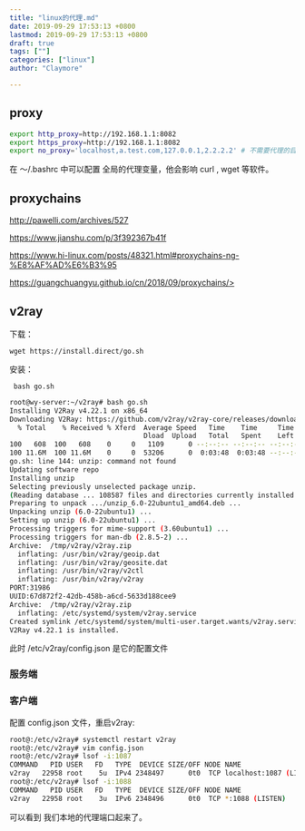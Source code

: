 ```yaml
---
title: "linux的代理.md"
date: 2019-09-29 17:53:13 +0800
lastmod: 2019-09-29 17:53:13 +0800
draft: true
tags: [""]
categories: ["linux"]
author: "Claymore"

---
```

## proxy 

``` sh
export http_proxy=http://192.168.1.1:8082
export https_proxy=http://192.168.1.1:8082
export no_proxy='localhost,a.test.com,127.0.0.1,2.2.2.2' # 不需要代理的目的地址
```

在 ～/.bashrc 中可以配置 全局的代理变量，他会影响 curl , wget 等软件。



## proxychains

<http://pawelli.com/archives/527>

<https://www.jianshu.com/p/3f392367b41f>

<https://www.hi-linux.com/posts/48321.html#proxychains-ng-%E8%AF%AD%E6%B3%95>

https://guangchuangyu.github.io/cn/2018/09/proxychains/>



## v2ray

下载：

`wget https://install.direct/go.sh`

安装：

` bash go.sh`

```sh
root@wy-server:~/v2ray# bash go.sh
Installing V2Ray v4.22.1 on x86_64
Downloading V2Ray: https://github.com/v2ray/v2ray-core/releases/download/v4.22.1/v2ray-linux-64.zip
  % Total    % Received % Xferd  Average Speed   Time    Time     Time  Current
                                 Dload  Upload   Total   Spent    Left  Speed
100   608  100   608    0     0   1109      0 --:--:-- --:--:-- --:--:--  1107
100 11.6M  100 11.6M    0     0  53206      0  0:03:48  0:03:48 --:--:-- 27378
go.sh: line 144: unzip: command not found
Updating software repo
Installing unzip
Selecting previously unselected package unzip.
(Reading database ... 108587 files and directories currently installed.)
Preparing to unpack .../unzip_6.0-22ubuntu1_amd64.deb ...
Unpacking unzip (6.0-22ubuntu1) ...
Setting up unzip (6.0-22ubuntu1) ...
Processing triggers for mime-support (3.60ubuntu1) ...
Processing triggers for man-db (2.8.5-2) ...
Archive:  /tmp/v2ray/v2ray.zip
  inflating: /usr/bin/v2ray/geoip.dat
  inflating: /usr/bin/v2ray/geosite.dat
  inflating: /usr/bin/v2ray/v2ctl
  inflating: /usr/bin/v2ray/v2ray
PORT:31986
UUID:67d872f2-42db-458b-a6cd-5633d188cee9
Archive:  /tmp/v2ray/v2ray.zip
  inflating: /etc/systemd/system/v2ray.service
Created symlink /etc/systemd/system/multi-user.target.wants/v2ray.service → /etc/systemd/system/v2ray.service.
V2Ray v4.22.1 is installed.
```

此时 /etc/v2ray/config.json 是它的配置文件



### 服务端





### 客户端

配置 config.json 文件，重启v2ray:

```sh
root@:/etc/v2ray# systemctl restart v2ray
root@:/etc/v2ray# vim config.json
root@:/etc/v2ray# lsof -i:1087
COMMAND   PID USER   FD   TYPE  DEVICE SIZE/OFF NODE NAME
v2ray   22958 root    5u  IPv4 2348497      0t0  TCP localhost:1087 (LISTEN)
root@:/etc/v2ray# lsof -i:1088
COMMAND   PID USER   FD   TYPE  DEVICE SIZE/OFF NODE NAME
v2ray   22958 root    3u  IPv6 2348496      0t0  TCP *:1088 (LISTEN)
```

可以看到 我们本地的代理端口起来了。

